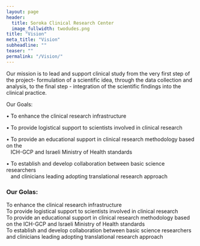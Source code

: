 ```yaml
---
layout: page
header:
  title: Soroka Clinical Research Center
  image_fullwidth: twodudes.png
title: "Vision"
meta_title: "Vision"
subheadline: ""
teaser: ""
permalink: "/Vision/"
---
```


Our mission is to lead and support clinical study from the very first step of the project- formulation of a scientific idea, through the data collection and analysis, to the final step - integration of the scientific findings into the clinical practice.

Our Goals:

• To enhance the clinical research infrastructure

• To provide logistical support to scientists involved in clinical research

• To provide an educational support in clinical research methodology based on the  
&nbsp;&nbsp;&nbsp;ICH-GCP and Israeli Ministry of Health standards

• To establish and develop collaboration between basic science researchers  
&nbsp;&nbsp;&nbsp;and clinicians leading adopting translational research approach

<div class="row" data-equalizer="foo">
    <div class="panel" data-equalizer-watch="foo">
    <h3>Our Golas:</h3>
    <div class="row" data-equalizer="bar">
    <div class="medium-4 columns">
      <div class="panel" data-equalizer-watch="bar">
        To enhance the clinical research infrastructure
      </div>
      </div>
    <div class="medium-4 columns">
      <div class="panel" data-equalizer-watch="bar">
        To provide logistical support to scientists involved in clinical research
      </div>
            </div>
    <div class="medium-4 columns">
      <div class="panel" data-equalizer-watch="bar">
        To provide an educational support in clinical research methodology based on the ICH-GCP and Israeli Ministry of Health standards
      </div>
            </div>
    <div class="medium-4 columns">
      <div class="panel" data-equalizer-watch="bar">
        To establish and develop collaboration between basic science researchers and clinicians leading adopting translational research approach
      </div>
            </div>
            </div>
    </div>
</div>
